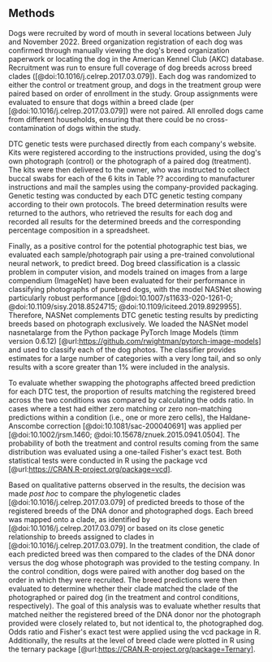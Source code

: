 ## Methods

Dogs were recruited by word of mouth in several locations between July and November 2022.
Breed organization registration of each dog was confirmed through manually viewing the dog's breed organization paperwork or locating the dog in the American Kennel Club (AKC) database.
Recruitment was run to ensure full coverage of dog breeds across breed clades ([@doi:10.1016/j.celrep.2017.03.079]).
Each dog was randomized to either the control or treatment group, and dogs in the treatment group were paired based on order of enrollment in the study.
Group assignments were evaluated to ensure that dogs within a breed clade (per [@doi:10.1016/j.celrep.2017.03.079]) were not paired.
All enrolled dogs came from different households, ensuring that there could be no cross-contamination of dogs within the study.

DTC genetic tests were purchased directly from each company's website.
Kits were registered according to the instructions provided, using the dog's own photograph (control) or the photograph of a paired dog (treatment).
The kits were then delivered to the owner, who was instructed to collect buccal swabs for each of the 6 kits in Table ??
according to manufacturer instructions and mail the samples using the company-provided packaging.
Genetic testing was conducted by each DTC genetic testing company according to their own protocols.
The breed determination results were returned to the authors, who retrieved the results for each dog and recorded all results for the determined breeds and the corresponding percentage composition in a spreadsheet.

Finally, as a positive control for the potential photographic test bias, we evaluated each sample/photograph pair using a pre-trained convolutional neural network, to predict breed.
Dog breed classification is a classic problem in computer vision, and models trained on images from a large compendium (ImageNet) have been evaluated for their performance in classifying photographs of purebred dogs, with the model NASNet showing particularly robust performance [@doi:10.1007/s11633-020-1261-0; @doi:10.1109/sisy.2018.8524715; @doi:10.1109/iciteed.2019.8929955].
Therefore, NASNet complements DTC genetic testing results by predicting breeds based on photograph exclusively.
We loaded the NASNet model nasnetalarge from the Python package PyTorch Image Models (timm version 0.6.12) [@url:https://github.com/rwightman/pytorch-image-models] and used to classify each of the dog photos.
The classifier provides estimates for a large number of categories with a very long tail, and so only results with a score greater than 1% were included in the analysis.

To evaluate whether swapping the photographs affected breed prediction for each DTC test, the proportion of results matching the registered breed across the two conditions was compared by calculating the odds ratio.
In cases where a test had either zero matching or zero non-matching predictions within a condition (i.e., one or more zero cells), the Haldane-Anscombe correction [@doi:10.1081/sac-200040691] was applied per [@doi:10.1002/jrsm.1460; @doi:10.15678/znuek.2015.0941.0504].
The probability of both the treatment and control results coming from the same distribution was evaluated using a one-tailed Fisher's exact test.
Both statistical tests were conducted in R using the package vcd [@url:https://CRAN.R-project.org/package=vcd].

Based on qualitative patterns observed in the results, the decision was made *post hoc* to compare the phylogenetic clades [@doi:10.1016/j.celrep.2017.03.079] of predicted breeds to those of the registered breeds of the DNA donor and photographed dogs.
Each breed was mapped onto a clade, as identified by [@doi:10.1016/j.celrep.2017.03.079] or based on its close genetic relationship to breeds assigned to clades in [@doi:10.1016/j.celrep.2017.03.079].
In the treatment condition, the clade of each predicted breed was then compared to the clades of the DNA donor versus the dog whose photograph was provided to the testing company.
In the control condition, dogs were paired with another dog based on the order in which they were recruited.
The breed predictions were then evaluated to determine whether their clade matched the clade of the photographed or paired dog (in the treatment and control conditions, respectively).
The goal of this analysis was to evaluate whether results that matched neither the registered breed of the DNA donor nor the photograph provided were closely related to, but not identical to, the photographed dog.
Odds ratio and Fisher's exact test were applied using the vcd package in R. Additionally, the results at the level of breed clade were plotted in R using the ternary package [@url:https://CRAN.R-project.org/package=Ternary].


